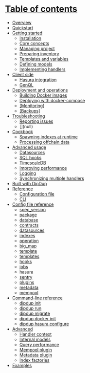 # [Table of contents](null) 
* [Overview](overview.md) 
* [Quickstart](quickstart.md) 
* [Getting started](getting-started/README.md) 
	* [Installation](getting-started/installation.md) 
	* [Core concepts](getting-started/core-concepts.md) 
	* [Managing project](null) 
	* [Preparing inventory](getting-started/preparing-inventory.md) 
	* [Templates and variables](getting-started/templates-and-variables.md) 
	* [Defining models](null) 
	* [Implementing handlers](null) 
* [Client side](client-side/README.md) 
	* [Hasura integration]() 
	* [GenQL](client-side/genql.md) 
* [Deployment and operations](deployment/README.md) 
	* [Building Docker images](deployment/docker.md) 
	* [Deploying with docker-compose](deployment/docker-compose.md) 
	* [[Monitoring]](null) 
	* [[Backups]](null) 
* [Troubleshooting]() 
	* [Reporting issues]() 
	* [[]()](null) 
* [Cookbook](cookbook/README.md) 
	* [Spawning indexes at runtime](null) 
	* [Processing offchain data](null) 
* [Advanced usage](advanced-usage/README.md) 
	* [Datasources](advanced-usage/datasources.md) 
	* [SQL hooks]() 
	* [TimescaleDB]() 
	* [Improving performance](advanced-usage/improving-performance.md) 
	* [Logging]() 
	* [Synchronizing multiple handlers]() 
* [Built with DipDup](built-with-dipdup.md) 
* [Reference](null) 
	* [Configuration file](null) 
	* [CLI](null) 
* [Config file reference](config-reference/README.md) 
	* [spec\_version](config-reference/spec_version.md) 
	* [package](config-reference/package.md) 
	* [database](config-reference/database.md) 
	* [contracts](config-reference/contracts.md) 
	* [datasources](config-reference/datasources.md) 
	* [indexes](config-reference/indexes/README.md) 
	* [operation](config-reference/indexes/operation.md) 
	* [big\_map](config-reference/indexes/big_map.md) 
	* [template](config-reference/indexes/template.md) 
	* [templates](config-reference/templates.md) 
	* [hooks](config-reference/hooks.md) 
	* [jobs](config-reference/jobs.md) 
	* [hasura](config-reference/hasura.md) 
	* [sentry](config-reference/sentry.md) 
	* [plugins](config-reference/plugins/README.md) 
	* [metadata](config-reference/plugins/metadata.md) 
	* [mempool](config-reference/plugins/mempool.md) 
* [Command-line reference](cli-reference/README.md) 
	* [dipdup init](cli-reference/dipdup-init.md) 
	* [dipdup run](cli-reference/dipdup-run.md) 
	* [dipdup migrate](cli-reference/dipdup-migrate.md) 
	* [dipdup docker init](cli-reference/dipdup-docker-init.md) 
	* [dipdup hasura configure](cli-reference/dipdup-hasura-configure.md) 
* [Advanced](advanced/README.md) 
	* [Handler context](advanced/handler-context.md) 
	* [Internal models](advanced/internal-models.md) 
	* [Query performance](advanced/query-performance.md) 
	* [Mempool plugin](advanced/mempool-plugin.md) 
	* [Metadata plugin](advanced/metadata-plugin.md) 
	* [Index factories](advanced/logging.md) 
* [Examples](examples.md) 